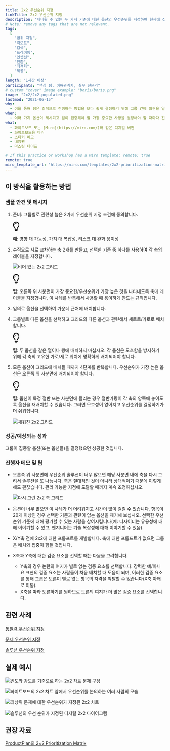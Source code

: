 ```yaml
---
title: 2x2 우선순위 지정
linkTitle: 2x2 우선순위 지정
description: "대비될 수 있는 두 가지 기준에 대한 옵션의 우선순위를 지정하여 현재에 집중하는 데 가장 중요한 옵션을 찾습니다."
# Note: remove any tags that are not relevant.
tags:
  [
    "범위 지정",
    "킥오프",
    "검색",
    "프레이밍",
    "인셉션",
    "전환",
    "최적화",
    "제공",
  ]
length: "1시간 이상"
participants: "핵심 팀, 이해관계자, 실무 전문가"
# custom "cover" image example: "boris/boris.png"
image: "2x2/2x2-populated.png"
lastmod: "2021-06-15"
why:
  - 이를 통해 팀은 최적으로 진행하는 방법을 보다 쉽게 결정하기 위해 그룹 간에 의견을 일치하고 공동의 이해를 증진함으로써 이점을 누릴 수 있습니다.
when:
  - 여러 가지 옵션이 제시되고 팀이 집중해야 할 가장 중요한 사항을 결정해야 할 때마다 진행 방법에 관해 대비되는 옵션이 있습니다.
what:
  - 화이트보드 또는 [Miro](https://miro.com/)와 같은 디지털 버전
  - 화이트보드용 마커
  - 스티커 메모
  - 네임펜
  - 마스킹 테이프

# If this practice or workshop has a Miro template: remote: true
remote: true
miro_template_url: "https://miro.com/templates/2x2-prioritization-matrix/"
---
```


 <h2 id="how-to-use-this-method">이 방식을 활용하는
 방법</h2>

 <div class="bg-gray-dark p-lg-5 p-3 mb-4"><div
 class="col-lg-9"><h3
 id="sample-agenda--prompts">샘플 안건 및 메시지</h3>

 <ol>

 <li>

 <p>준비: 그룹별로 관련성 높은 2가지 우선순위 지정 조건에 동의합니다.</p>

 <div class="callout td-box--gray-darkest p-3 my-5
 border-bottom border-right border-left border-top row"><div
 class="col-1 row align-items-center
 justify-content-center"><svg height="30"
 aria-hidden="true" focusable="false"
 data-prefix="far" data-icon="lightbulb"
 role="img" xmlns="http://www.w3.org/2000/svg"
 viewBox="0 0 352 512" class="svg-inline--fa
 fa-lightbulb"><path fill="currentColor"
 d="M176 80c-52.94 0-96 43.06-96 96 0 8.84 7.16 16 16 16s16-7.16
 16-16c0-35.3 28.72-64 64-64 8.84 0 16-7.16 16-16s-7.16-16-16-16zM96.06
 459.17c0 3.15.93 6.22 2.68 8.84l24.51 36.84c2.97 4.46 7.97 7.14 13.32
 7.14h78.85c5.36 0 10.36-2.68 13.32-7.14l24.51-36.84c1.74-2.62 2.67-5.7
 2.68-8.84l.05-43.18H96.02l.04 43.18zM176 0C73.72 0 0 82.97 0 176c0
 44.37 16.45 84.85 43.56 115.78 16.64 18.99 42.74 58.8 52.42
 92.16v.06h48v-.12c-.01-4.77-.72-9.51-2.15-14.07-5.59-17.81-22.82-64.77-62.17-109.67-20.54-23.43-31.52-53.15-31.61-84.14-.2-73.64
 59.67-128 127.95-128 70.58 0 128 57.42 128 128 0 30.97-11.24
 60.85-31.65 84.14-39.11 44.61-56.42 91.47-62.1 109.46a47.507 47.507 0
 0 0-2.22 14.3v.1h48v-.05c9.68-33.37 35.78-73.18 52.42-92.16C335.55
 260.85 352 220.37 352 176 352 78.8 273.2 0 176 0z"
 class=""></path></svg></div><div
 class="col-11"><p><strong>예</strong>:
 영향 대 가능성, 가치 대 복잡성, 리스크 대 완화 용이성</p></div></div>

 </li>

 <li>

 <p>수직으로 서로 교차하는 축 2개를 만들고, 선택한 기준 중 하나를 사용하여 각 축의 레이블을
 지정합니다.</p>

 <p><img
 src="https://tanzu.vmware.com/developer/practices/2x2/images/2x2-empty.png"
 alt="비어 있는 2x2 그리드"  /></p>

 <div class="callout td-box--gray-darkest p-3 my-5
 border-bottom border-right border-left border-top row"><div
 class="col-1 row align-items-center
 justify-content-center"><svg height="30"
 aria-hidden="true" focusable="false"
 data-prefix="far" data-icon="lightbulb"
 role="img" xmlns="http://www.w3.org/2000/svg"
 viewBox="0 0 352 512" class="svg-inline--fa
 fa-lightbulb"><path fill="currentColor"
 d="M176 80c-52.94 0-96 43.06-96 96 0 8.84 7.16 16 16 16s16-7.16
 16-16c0-35.3 28.72-64 64-64 8.84 0 16-7.16 16-16s-7.16-16-16-16zM96.06
 459.17c0 3.15.93 6.22 2.68 8.84l24.51 36.84c2.97 4.46 7.97 7.14 13.32
 7.14h78.85c5.36 0 10.36-2.68 13.32-7.14l24.51-36.84c1.74-2.62 2.67-5.7
 2.68-8.84l.05-43.18H96.02l.04 43.18zM176 0C73.72 0 0 82.97 0 176c0
 44.37 16.45 84.85 43.56 115.78 16.64 18.99 42.74 58.8 52.42
 92.16v.06h48v-.12c-.01-4.77-.72-9.51-2.15-14.07-5.59-17.81-22.82-64.77-62.17-109.67-20.54-23.43-31.52-53.15-31.61-84.14-.2-73.64
 59.67-128 127.95-128 70.58 0 128 57.42 128 128 0 30.97-11.24
 60.85-31.65 84.14-39.11 44.61-56.42 91.47-62.1 109.46a47.507 47.507 0
 0 0-2.22 14.3v.1h48v-.05c9.68-33.37 35.78-73.18 52.42-92.16C335.55
 260.85 352 220.37 352 176 352 78.8 273.2 0 176 0z"
 class=""></path></svg></div><div
 class="col-11"><p><strong>팁</strong>:
 오른쪽 위 사분면이 가장 중요한/우선순위가 가장 높은 것을 나타내도록 축에 레이블을 지정합니다. 이 사례를 반복해서 사용할 때
 용이하게 만드는 규칙입니다.</p></div></div>

 </li>

 <li>

 <p>임의로 옵션을 선택하여 가운데 근처에 배치합니다.</p>

 </li>

 <li>

 <p>그룹별로 다른 옵션을 선택하고 그리드의 다른 옵션과 관련해서 세로로/가로로 배치합니다.</p>

 <div class="callout td-box--gray-darkest p-3 my-5
 border-bottom border-right border-left border-top row"><div
 class="col-1 row align-items-center
 justify-content-center"><svg height="30"
 aria-hidden="true" focusable="false"
 data-prefix="far" data-icon="lightbulb"
 role="img" xmlns="http://www.w3.org/2000/svg"
 viewBox="0 0 352 512" class="svg-inline--fa
 fa-lightbulb"><path fill="currentColor"
 d="M176 80c-52.94 0-96 43.06-96 96 0 8.84 7.16 16 16 16s16-7.16
 16-16c0-35.3 28.72-64 64-64 8.84 0 16-7.16 16-16s-7.16-16-16-16zM96.06
 459.17c0 3.15.93 6.22 2.68 8.84l24.51 36.84c2.97 4.46 7.97 7.14 13.32
 7.14h78.85c5.36 0 10.36-2.68 13.32-7.14l24.51-36.84c1.74-2.62 2.67-5.7
 2.68-8.84l.05-43.18H96.02l.04 43.18zM176 0C73.72 0 0 82.97 0 176c0
 44.37 16.45 84.85 43.56 115.78 16.64 18.99 42.74 58.8 52.42
 92.16v.06h48v-.12c-.01-4.77-.72-9.51-2.15-14.07-5.59-17.81-22.82-64.77-62.17-109.67-20.54-23.43-31.52-53.15-31.61-84.14-.2-73.64
 59.67-128 127.95-128 70.58 0 128 57.42 128 128 0 30.97-11.24
 60.85-31.65 84.14-39.11 44.61-56.42 91.47-62.1 109.46a47.507 47.507 0
 0 0-2.22 14.3v.1h48v-.05c9.68-33.37 35.78-73.18 52.42-92.16C335.55
 260.85 352 220.37 352 176 352 78.8 273.2 0 176 0z"
 class=""></path></svg></div><div
 class="col-11"><p><strong>팁</strong>: 두
 옵션을 같은 열이나 행에 배치하지 마십시오. 각 옵션은 모호함을 방지하기 위해 각 축의 고유한 가로/세로 위치에 명확하게
 배치되어야 합니다.</p></div></div>

 </li>

 <li>

 <p>모든 옵션이 그리드에 배치될 때까지 4단계를 반복합니다. 우선순위가 가장 높은 옵션은 오른쪽 위 사분면에
 배치되어야 합니다.</p>

 <div class="callout td-box--gray-darkest p-3 my-5
 border-bottom border-right border-left border-top row"><div
 class="col-1 row align-items-center
 justify-content-center"><svg height="30"
 aria-hidden="true" focusable="false"
 data-prefix="far" data-icon="lightbulb"
 role="img" xmlns="http://www.w3.org/2000/svg"
 viewBox="0 0 352 512" class="svg-inline--fa
 fa-lightbulb"><path fill="currentColor"
 d="M176 80c-52.94 0-96 43.06-96 96 0 8.84 7.16 16 16 16s16-7.16
 16-16c0-35.3 28.72-64 64-64 8.84 0 16-7.16 16-16s-7.16-16-16-16zM96.06
 459.17c0 3.15.93 6.22 2.68 8.84l24.51 36.84c2.97 4.46 7.97 7.14 13.32
 7.14h78.85c5.36 0 10.36-2.68 13.32-7.14l24.51-36.84c1.74-2.62 2.67-5.7
 2.68-8.84l.05-43.18H96.02l.04 43.18zM176 0C73.72 0 0 82.97 0 176c0
 44.37 16.45 84.85 43.56 115.78 16.64 18.99 42.74 58.8 52.42
 92.16v.06h48v-.12c-.01-4.77-.72-9.51-2.15-14.07-5.59-17.81-22.82-64.77-62.17-109.67-20.54-23.43-31.52-53.15-31.61-84.14-.2-73.64
 59.67-128 127.95-128 70.58 0 128 57.42 128 128 0 30.97-11.24
 60.85-31.65 84.14-39.11 44.61-56.42 91.47-62.1 109.46a47.507 47.507 0
 0 0-2.22 14.3v.1h48v-.05c9.68-33.37 35.78-73.18 52.42-92.16C335.55
 260.85 352 220.37 352 176 352 78.8 273.2 0 176 0z"
 class=""></path></svg></div><div
 class="col-11"><p><strong>팁</strong>:
 옵션이 특정 절반 또는 사분면에 몰리는 경우 절반가량이 각 축의 양쪽에 놓이도록 옵션을 재배치할 수 있습니다. 그러면 모호성이
 없어지고 우선순위를 결정하기가 더 쉬워집니다.</p></div></div>

 <p><img
 src="https://tanzu.vmware.com/developer/practices/2x2/images/2x2-populated.png"
 alt="채워진 2x2 그리드"  /></p>

 </li>

 </ol>

 </div></div>

 <div class="bg-gray-dark p-lg-5 p-3 mb-4"><div
 class="col-lg-9"><h3
 id="successexpected-outcomes">성공/예상되는 성과</h3>

 <p>그룹이 집중할 옵션(또는 옵션들)을 결정했으면 성공한 것입니다.</div></div>

 <div class="bg-gray-dark p-lg-5 p-3 mb-4"><div
 class="col-lg-9"><h3
 id="facilitator-notes--tips">진행자 메모 및 팁</h3>

 <ul>

 <li>

 <p>오른쪽 위 사분면에 우선순위 솔루션이 너무 많으면 해당 사분면 내에 축을 다시 그려서 솔루션을 또 나눕니다.
 축은 절대적인 것이 아니라 상대적이기 때문에 이렇게 해도 괜찮습니다. 관리 가능한 지점에 도달할 때까지 계속
 조정하십시오.</p>

 <p><img
 src="https://tanzu.vmware.com/developer/practices/2x2/images/2x2-regrid.png"
 alt="다시 그린 2x2 축 그리드"  /></p>

 </li>

 <li>

 <p>옵션이 너무 많으면 이 사례가 더 어려워지고 시간이 많이 걸릴 수 있습니다. 항목이 20개 이상인 경우 선택한
 기준과 관련이 없는 옵션을 제거해 보십시오. 선택한 우선순위 기준에 대해 평가할 수 있는 사람을 참여시킵니다(예: 디자이너는
 유용성에 대해 이야기할 수 있고, 엔지니어는 기술 복잡성에 대해 이야기할 수 있음).</p>

 </li>

 <li>

 <p>X/Y축 전에 2x2에 대한 프롬프트를 개발합니다. 축에 대한 프롬프트가 없으면 그룹은 배치와 집중이 힘들
 것입니다.</p>

 </li>

 <li>

 <p>X축과 Y축에 대한 검증 요소를 선택할 때는 다음을 고려합니다.</p>

 <ul>

 <li>Y축의 경우 논란의 여지가 별로 없는 검증 요소를 선택합니다. 강력한 예/아니요 표현의 검증 요소는 사람들이
 처음 배치할 때 도움이 되며, 이러한 검증 요소를 통해 그룹은 토론이 별로 없는 항목의 자격을 박탈할 수 있습니다(X축 아래로
 이동).</li>

 <li>X축을 따라 토론하기를 원하므로 토론의 여지가 더 많은 검증 요소를 선택합니다.</li>

 </ul>

 </li>

 </ul>

 </div></div>

 <div class="bg-gray-dark p-lg-5 p-3 mb-4"><div
 class="col-lg-9"><h2
 id="related-practices">관련 사례</h2>

 <p><a
 href="https://tanzu.vmware.com/developer/practices/insight-prioritization">통찰력
 우선순위 지정</a></p>

 <p><a
 href="https://tanzu.vmware.com/developer/practices/problem-prioritization">문제
 우선순위 지정</a></p>

 <p><a
 href="https://tanzu.vmware.com/developer/practices/solution-prioritization">솔루션
 우선순위 지정</a></p>

 </div></div>

 <div class="bg-gray-dark p-lg-5 p-3 mb-4"><div
 class="col-lg-9"><h2
 id="real-world-examples">실제 예시</h2>

 <p><img
 src="https://tanzu.vmware.com/developer/practices/problem-prioritization/images/example-2.jpg"
 alt="빈도와 강도를 기준으로 하는 2x2 차트 문제 구성"  /></p>

 <p><img
 src="https://tanzu.vmware.com/developer/practices/problem-prioritization/images/example-3.jpg"
 alt="화이트보드의 2x2 차트 앞에서 우선순위를 논의하는 여러 사람의 모습" 
 /></p>

 <p><img
 src="https://tanzu.vmware.com/developer/practices/problem-prioritization/images/example-5.jpg"
 alt="최상위 문제에 대한 우선순위가 지정된 2x2 차트"  /></p>

 <p><img
 src="https://tanzu.vmware.com/developer/practices/solution-prioritization/images/example-6.jpg"
 alt="솔루션의 우선 순위가 지정된 디지털 2x2 다이어그램"  /></p>

 </div></div>

 <div class="bg-gray-dark p-lg-5 p-3 mb-4"><div
 class="col-lg-9"><h2
 id="recommended-reading">권장 자료</h2>

 <p><a
 href="https://www.productplan.com/glossary/2x2-prioritization-matrix/"
 target="_blank" rel="nofollow">ProductPlan의
 2&times;2 Prioritization Matrix</a></div></div>
